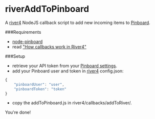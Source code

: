 # riverAddToPinboard
A [river4][0] NodeJS callback script to add new incoming items to [Pinboard][1].

###Requirements
- [node-pinboard][2]
- read ["How callbacks work in River4"][3]

###Setup
- retrieve your API token from your [Pinboard settings][4]. 
- add your Pinboard user and token in [river4][0] config.json:
```javascript
{
    "pinboardUser": "user",
    "pinboardToken": "token"
}
```
- copy the addToPinboard.js in river4/callbacks/addToRiver/.

You're done!

[0]: https://github.com/scripting/river4
[1]: https://pinboard.in/u:nicolas
[2]: https://github.com/maxmechanic/node-pinboard
[3]: https://github.com/scripting/river4/wiki/How-callbacks-work-in-River4
[4]: https://pinboard.in/settings/password
